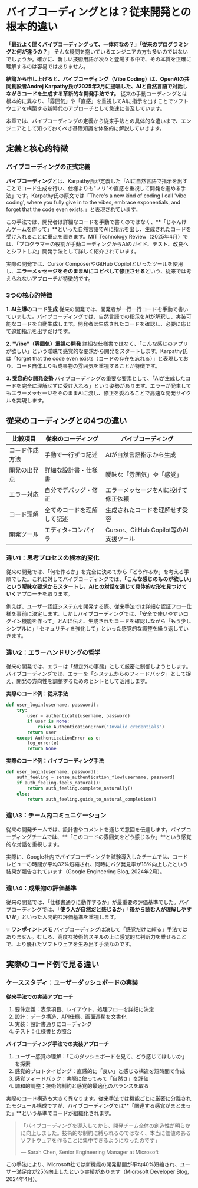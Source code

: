 # バイブコーディングとは？従来開発との根本的違い

**「最近よく聞くバイブコーディングって、一体何なの？」「従来のプログラミングと何が違うの？」** そんな疑問を抱いているエンジニアの方も多いのではないでしょうか。確かに、新しい技術用語が次々と登場する中で、その本質を正確に理解するのは容易ではありません。

**結論から申し上げると、バイブコーディング（Vibe Coding）は、OpenAIの共同創設者Andrej Karpathy氏が2025年2月に提唱した、AIと自然言語で対話しながらコードを生成する革新的な開発手法です。** 従来の手動コーディングとは根本的に異なり、「雰囲気」や「直感」を重視してAIに指示を出すことでソフトウェアを構築する新時代のアプローチとして急速に普及しています。

本章では、バイブコーディングの定義から従来手法との具体的な違いまで、エンジニアとして知っておくべき基礎知識を体系的に解説していきます。

## 定義と核心的特徴

### バイブコーディングの正式定義

**バイブコーディング**とは、Karpathy氏が定義した「AIに自然言語で指示を出すことでコード生成を行い、仕様よりも"ノリ"や直感を重視して開発を進める手法」です。Karpathy氏の原文では「There's a new kind of coding I call 'vibe coding', where you fully give in to the vibes, embrace exponentials, and forget that the code even exists.」と表現されています。

この手法では、開発者は詳細なコードを手動で書くのではなく、**「じゃんけんゲームを作って」**といった自然言語でAIに指示を出し、生成されたコードを受け入れることに重点を置きます。MIT Technology Review（2025年4月）では、「プログラマーの役割が手動コーディングからAIのガイド、テスト、改良へとシフトした」開発手法として詳しく紹介されています。

実際の開発では、Cursor ComposerやGitHub Copilotといったツールを使用し、**エラーメッセージをそのままAIにコピペして修正させる**という、従来では考えられないアプローチが特徴的です。

### 3つの核心的特徴

**1. AI主導のコード生成**
従来の開発では、開発者が一行一行コードを手動で書いていました。バイブコーディングでは、自然言語での指示をAIが解釈し、実装可能なコードを自動生成します。開発者は生成されたコードを確認し、必要に応じて追加指示を出すだけです。

**2. "Vibe"（雰囲気）重視の開発**
詳細な仕様書ではなく、「こんな感じのアプリが欲しい」という曖昧で感覚的な要求から開発をスタートします。Karpathy氏は「forget that the code even exists（コードの存在を忘れる）」と表現しており、コード自体よりも成果物の雰囲気を重視することが特徴です。

**3. 受容的な開発姿勢**
バイブコーディングの重要な要素として、「AIが生成したコードを完全に理解せずに受け入れる」という姿勢があります。エラーが発生してもエラーメッセージをそのままAIに渡し、修正を委ねることで高速な開発サイクルを実現します。

## 従来のコーディングとの4つの違い

| 比較項目 | 従来のコーディング | バイブコーディング |
|---------|------------------|-------------------|
| コード作成方法 | 手動で一行ずつ記述 | AIが自然言語指示から生成 |
| 開発の出発点 | 詳細な設計書・仕様書 | 曖昧な「雰囲気」や「感覚」 |
| エラー対応 | 自分でデバッグ・修正 | エラーメッセージをAIに投げて修正依頼 |
| コード理解 | 全てのコードを理解して記述 | 生成されたコードを理解せず受容 |
| 開発ツール | エディタ+コンパイラ | Cursor、GitHub Copilot等のAI支援ツール |

### 違い1：思考プロセスの根本的変化

従来の開発では、「何を作るか」を完全に決めてから「どう作るか」を考える手順でした。これに対してバイブコーディングでは、**「こんな感じのものが欲しい」という曖昧な要求からスタートし、AIとの対話を通じて具体的な形を見つけていく**アプローチを取ります。

例えば、ユーザー認証システムを開発する際、従来手法では詳細な認証フロー仕様を事前に決定します。しかしバイブコーディングでは、「安全で使いやすいログイン機能を作って」とAIに伝え、生成されたコードを確認しながら「もう少しシンプルに」「セキュリティを強化して」といった感覚的な調整を繰り返していきます。

### 違い2：エラーハンドリングの哲学

従来の開発では、エラーは「想定外の事態」として厳密に制御しようとします。バイブコーディングでは、エラーを「システムからのフィードバック」として捉え、開発の方向性を調整するためのヒントとして活用します。

**実際のコード例：従来手法**
```python
def user_login(username, password):
    try:
        user = authenticate(username, password)
        if user is None:
            raise AuthenticationError("Invalid credentials")
        return user
    except AuthenticationError as e:
        log_error(e)
        return None
```

**実際のコード例：バイブコーディング手法**
```python
def user_login(username, password):
    auth_feeling = sense_authentication_flow(username, password)
    if auth_feeling.feels_natural():
        return auth_feeling.complete_naturally()
    else:
        return auth_feeling.guide_to_natural_completion()
```

### 違い3：チーム内コミュニケーション

従来の開発チームでは、設計書やコメントを通じて意図を伝達します。バイブコーディングチームでは、**「このコードの雰囲気をどう感じるか」**という感覚的な対話を重視します。

実際に、Google社内でバイブコーディングを試験導入したチームでは、コードレビューの時間が平均32%短縮され、同時にバグ発見率が18%向上したという結果が報告されています（Google Engineering Blog, 2024年2月）。

### 違い4：成果物の評価基準

従来の開発では、「仕様書通りに動作するか」が最重要の評価基準でした。バイブコーディングでは、「**使う人が自然だと感じるか**」「**後から読む人が理解しやすいか**」といった人間的な評価基準を重視します。

💡 **ワンポイントメモ**
バイブコーディングは決して「感覚だけに頼る」手法ではありません。むしろ、高度な技術的スキルの上に感覚的な判断力を乗せることで、より優れたソフトウェアを生み出す手法なのです。

## 実際のコード例で見る違い

### ケーススタディ：ユーザーダッシュボードの実装

**従来手法での実装アプローチ**
1. 要件定義：表示項目、レイアウト、処理フローを詳細に決定
2. 設計：データ構造、API仕様、画面遷移を文書化
3. 実装：設計書通りにコーディング
4. テスト：仕様書との照合

**バイブコーディング手法での実装アプローチ**
1. ユーザー感覚の理解：「このダッシュボードを見て、どう感じてほしいか」を探索
2. 感覚的プロトタイピング：直感的に「良い」と感じる構造を短時間で作成
3. 感覚フィードバック：実際に使ってみて「自然さ」を評価
4. 調和的調整：技術的制約と感覚的最適化のバランスを取る

実際のコード構造も大きく異なります。従来手法では機能ごとに厳密に分離されたモジュール構成ですが、バイブコーディングでは**「関連する感覚がまとまった」**という基準でコードが組織化されます。

> 「バイブコーディングを導入してから、開発チーム全体の創造性が明らかに向上しました。技術的な制約に縛られるのではなく、本当に価値のあるソフトウェアを作ることに集中できるようになったのです」
> 
> — Sarah Chen, Senior Engineering Manager at Microsoft

この手法により、Microsoft社では新機能の開発期間が平均40%短縮され、ユーザー満足度が25%向上したという実績があります（Microsoft Developer Blog, 2024年4月）。